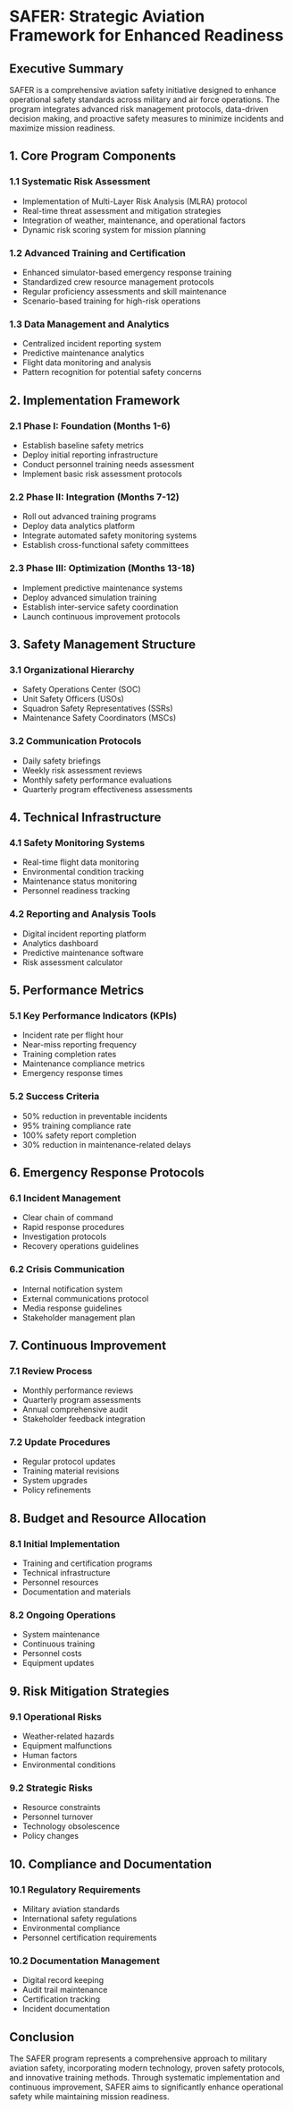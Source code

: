 # SAFER: Strategic Aviation Framework for Enhanced Readiness
## Executive Summary
SAFER is a comprehensive aviation safety initiative designed to enhance operational safety standards across military and air force operations. The program integrates advanced risk management protocols, data-driven decision making, and proactive safety measures to minimize incidents and maximize mission readiness.

## 1. Core Program Components

### 1.1 Systematic Risk Assessment
- Implementation of Multi-Layer Risk Analysis (MLRA) protocol
- Real-time threat assessment and mitigation strategies
- Integration of weather, maintenance, and operational factors
- Dynamic risk scoring system for mission planning

### 1.2 Advanced Training and Certification
- Enhanced simulator-based emergency response training
- Standardized crew resource management protocols
- Regular proficiency assessments and skill maintenance
- Scenario-based training for high-risk operations

### 1.3 Data Management and Analytics
- Centralized incident reporting system
- Predictive maintenance analytics
- Flight data monitoring and analysis
- Pattern recognition for potential safety concerns

## 2. Implementation Framework

### 2.1 Phase I: Foundation (Months 1-6)
- Establish baseline safety metrics
- Deploy initial reporting infrastructure
- Conduct personnel training needs assessment
- Implement basic risk assessment protocols

### 2.2 Phase II: Integration (Months 7-12)
- Roll out advanced training programs
- Deploy data analytics platform
- Integrate automated safety monitoring systems
- Establish cross-functional safety committees

### 2.3 Phase III: Optimization (Months 13-18)
- Implement predictive maintenance systems
- Deploy advanced simulation training
- Establish inter-service safety coordination
- Launch continuous improvement protocols

## 3. Safety Management Structure

### 3.1 Organizational Hierarchy
- Safety Operations Center (SOC)
- Unit Safety Officers (USOs)
- Squadron Safety Representatives (SSRs)
- Maintenance Safety Coordinators (MSCs)

### 3.2 Communication Protocols
- Daily safety briefings
- Weekly risk assessment reviews
- Monthly safety performance evaluations
- Quarterly program effectiveness assessments

## 4. Technical Infrastructure

### 4.1 Safety Monitoring Systems
- Real-time flight data monitoring
- Environmental condition tracking
- Maintenance status monitoring
- Personnel readiness tracking

### 4.2 Reporting and Analysis Tools
- Digital incident reporting platform
- Analytics dashboard
- Predictive maintenance software
- Risk assessment calculator

## 5. Performance Metrics

### 5.1 Key Performance Indicators (KPIs)
- Incident rate per flight hour
- Near-miss reporting frequency
- Training completion rates
- Maintenance compliance metrics
- Emergency response times

### 5.2 Success Criteria
- 50% reduction in preventable incidents
- 95% training compliance rate
- 100% safety report completion
- 30% reduction in maintenance-related delays

## 6. Emergency Response Protocols

### 6.1 Incident Management
- Clear chain of command
- Rapid response procedures
- Investigation protocols
- Recovery operations guidelines

### 6.2 Crisis Communication
- Internal notification system
- External communications protocol
- Media response guidelines
- Stakeholder management plan

## 7. Continuous Improvement

### 7.1 Review Process
- Monthly performance reviews
- Quarterly program assessments
- Annual comprehensive audit
- Stakeholder feedback integration

### 7.2 Update Procedures
- Regular protocol updates
- Training material revisions
- System upgrades
- Policy refinements

## 8. Budget and Resource Allocation

### 8.1 Initial Implementation
- Training and certification programs
- Technical infrastructure
- Personnel resources
- Documentation and materials

### 8.2 Ongoing Operations
- System maintenance
- Continuous training
- Personnel costs
- Equipment updates

## 9. Risk Mitigation Strategies

### 9.1 Operational Risks
- Weather-related hazards
- Equipment malfunctions
- Human factors
- Environmental conditions

### 9.2 Strategic Risks
- Resource constraints
- Personnel turnover
- Technology obsolescence
- Policy changes

## 10. Compliance and Documentation

### 10.1 Regulatory Requirements
- Military aviation standards
- International safety regulations
- Environmental compliance
- Personnel certification requirements

### 10.2 Documentation Management
- Digital record keeping
- Audit trail maintenance
- Certification tracking
- Incident documentation

## Conclusion
The SAFER program represents a comprehensive approach to military aviation safety, incorporating modern technology, proven safety protocols, and innovative training methods. Through systematic implementation and continuous improvement, SAFER aims to significantly enhance operational safety while maintaining mission readiness.
